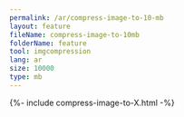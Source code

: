 ```yaml
---
permalink: /ar/compress-image-to-10-mb
layout: feature
fileName: compress-image-to-10mb
folderName: feature
tool: imgcompression
lang: ar
size: 10000
type: mb
---
```


{%- include compress-image-to-X.html -%}
